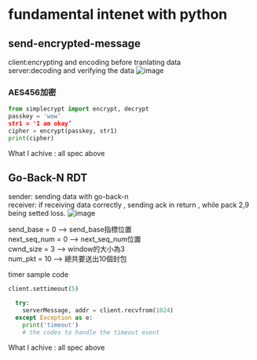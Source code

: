 # fundamental intenet with python  
## send-encrypted-message   
client:encrypting and encoding before tranlating data  
server:decoding and verifying the data
![image](https://user-images.githubusercontent.com/68935450/167303495-56184652-0260-4dfd-a985-f4336b043db8.png)

### AES456加密  
```python  
from simplecrypt import encrypt, decrypt 
passkey = 'wow’ 
str1 = 'I am okay’ 
cipher = encrypt(passkey, str1) 
print(cipher)
```    
  
  
What I achive : all spec above  


## Go-Back-N RDT  
sender: sending data with go-back-n  
receiver: if receiving data correctly , sending ack in return , while pack 2,9 being setted loss.
![image](https://user-images.githubusercontent.com/68935450/167307416-121d8fc4-bc9a-4454-a8c6-eaf4ce808d1d.png)

send_base = 0 --> send_base指標位置  
next_seq_num = 0 --> next_seq_num位置  
cwnd_size = 3 --> window的大小為3  
num_pkt = 10 --> 總共要送出10個封包  
  
  
timer sample code
```python 
client.settimeout(5)

  try:
    serverMessage, addr = client.recvfrom(1024)
  except Exception as e:
    print('timeout')
    # the codes to handle the timeout event
```    
  
   
   
What I achive : all spec above
